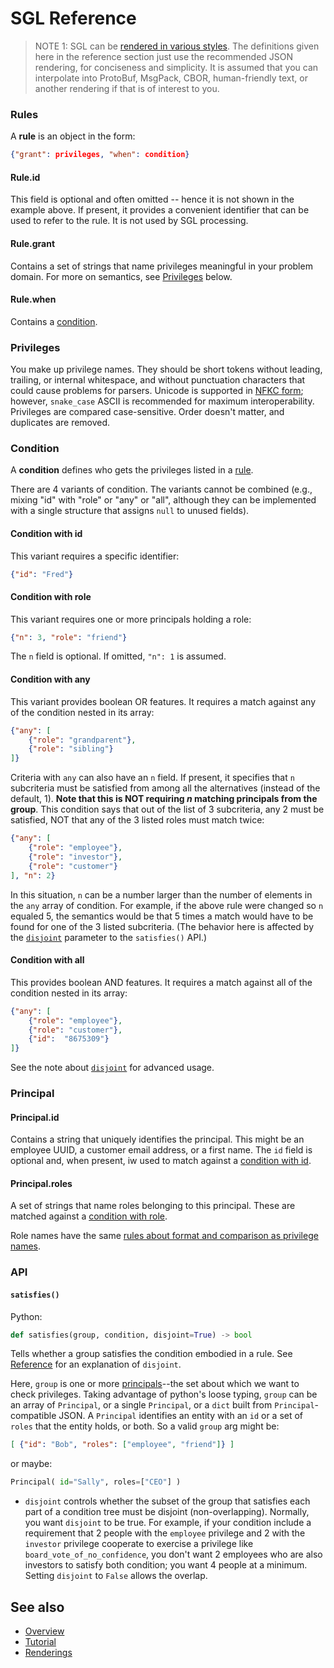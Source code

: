 # SGL Reference

>NOTE 1: SGL can be [rendered in various styles](
https://dhh1128.github.io/sgl/docs/renderings.html). The definitions
given here in the reference section just use the recommended JSON
rendering, for conciseness and simplicity. It is assumed that you can
interpolate into ProtoBuf, MsgPack, CBOR, human-friendly text, or
another rendering if that is of interest to you.

### Rules
A __rule__ is an object in the form:

```JSON
{"grant": privileges, "when": condition}
```

#### Rule.id
This field is optional and often omitted -- hence it is not shown in the
example above. If present, it provides a convenient identifier that can
be used to refer to the rule. It is not used by SGL processing.

#### Rule.grant
Contains a set of strings that name privileges meaningful in your
problem domain. For more on semantics, see [Privileges](#privileges)
below.

#### Rule.when
Contains a [condition](#condition).
 
### Privileges
You make up privilege names. They should be short tokens without leading,
trailing, or internal whitespace, and without punctuation characters
that could cause problems for parsers. Unicode is supported in [NFKC
form](https://unicode.org/reports/tr15/); however, `snake_case` ASCII is
recommended for maximum interoperability. Privileges are compared
case-sensitive. Order doesn't matter, and duplicates are removed.

### Condition
A __condition__ defines who gets the privileges listed in a [rule](
#rules).

There are 4 variants of condition. The variants cannot be combined (e.g.,
mixing "id" with "role" or "any" or "all", although they can be
implemented with a single structure that assigns `null` to unused fields).

#### Condition with id
This variant requires a specific identifier:
 
```JSON
{"id": "Fred"}
```
    
#### Condition with role
This variant requires one or more principals holding a role:
 
```JSON
{"n": 3, "role": "friend"}
```

The `n` field is optional. If omitted, `"n": 1` is assumed.
    
#### Condition with any
This variant provides boolean OR features. It requires a match against
any of the condition nested in its array:

```JSON
{"any": [
    {"role": "grandparent"},
    {"role": "sibling"}
]}
```

Criteria with `any` can also have an `n` field. If present, it specifies
that `n` subcriteria must be satisfied from among all the alternatives
(instead of the default, 1). __Note that this is NOT requiring *n*
matching principals from the group__. This condition says that out of
the list of 3 subcriteria, any 2 must be satisfied, NOT that any of the
3 listed roles must match twice:
    
```JSON
{"any": [
    {"role": "employee"},
    {"role": "investor"},
    {"role": "customer"}
], "n": 2}
```

In this situation, `n` can be a number larger than the number of elements
in the `any` array of condition. For example, if the above rule were
changed so `n` equaled 5, the semantics would be that 5 times a match
would have to be found for one of the 3 listed subcriteria. (The behavior
here is affected by the [`disjoint`](#disjoint) parameter to the 
`satisfies()` API.)

#### Condition with all
This provides boolean AND features. It requires a match against all of
the condition nested in its array:

```JSON
{"any": [
    {"role": "employee"},
    {"role": "customer"},
    {"id":  "8675309"}
]}
```

See the note about [`disjoint`](#disjoint) for advanced usage.

### Principal

#### Principal.id
Contains a string that uniquely identifies the principal. This might be
an employee UUID, a customer email address, or a first name. The `id`
field is optional and, when present, iw used to match against a [
condition with id](#condition-with-id).

#### Principal.roles
A set of strings that name roles belonging to this principal.
These are matched against a [condition with role](#condition-with-role).

Role names have the same [rules about format and comparison as privilege
names](#privileges).

### API

#### `satisfies()`

Python:

```python
def satisfies(group, condition, disjoint=True) -> bool  
```

Tells whether a group satisfies the condition embodied in a rule.
See [Reference](reference.md#satisfies) for an explanation of `disjoint`.

Here, `group` is one or more [principals](#principal)--the set about
which we want to check privileges. Taking advantage of python's loose
typing, `group` can be an array of `Principal`, or a single `Principal`,
or a `dict` built from `Principal`-compatible JSON. A `Principal`
identifies an entity with an `id` or a set of `roles` that the entity
holds, or both. So a valid `group` arg might be:

```JSON
[ {"id": "Bob", "roles": ["employee", "friend"]} ]
```

or maybe:

```python
Principal( id="Sally", roles=["CEO"] )
```
[disjoing]: #disjoint

* `disjoint` controls whether the subset of the group that satisfies
each part of a condition tree must be disjoint (non-overlapping). Normally,
you want `disjoint` to be true. For example, if your condition include
a requirement that 2 people with the `employee` privilege and 2 with
the `investor` privilege cooperate to exercise a privilege like
`board_vote_of_no_confidence`, you don't want 2 employees who are also
investors to satisfy both condition; you want 4 people at a minimum.
Setting `disjoint` to `False` allows the overlap.

## See also
* [Overview](../README.md)
* [Tutorial](tutorial.md)
* [Renderings](renderings.md)